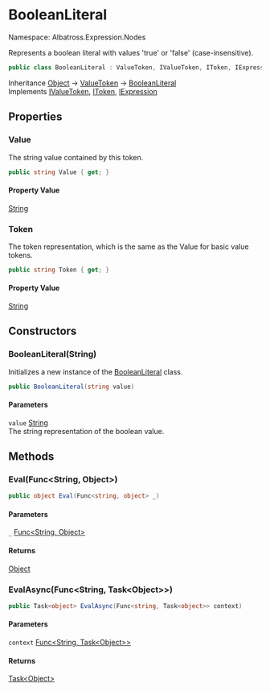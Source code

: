 # BooleanLiteral

Namespace: Albatross.Expression.Nodes

Represents a boolean literal with values 'true' or 'false' (case-insensitive).

```csharp
public class BooleanLiteral : ValueToken, IValueToken, IToken, IExpression
```

Inheritance [Object](https://docs.microsoft.com/en-us/dotnet/api/system.object) → [ValueToken](./albatross.expression.nodes.valuetoken.md) → [BooleanLiteral](./albatross.expression.nodes.booleanliteral.md)<br>
Implements [IValueToken](./albatross.expression.nodes.ivaluetoken.md), [IToken](./albatross.expression.nodes.itoken.md), [IExpression](./albatross.expression.nodes.iexpression.md)

## Properties

### **Value**

The string value contained by this token.

```csharp
public string Value { get; }
```

#### Property Value

[String](https://docs.microsoft.com/en-us/dotnet/api/system.string)<br>

### **Token**

The token representation, which is the same as the Value for basic value tokens.

```csharp
public string Token { get; }
```

#### Property Value

[String](https://docs.microsoft.com/en-us/dotnet/api/system.string)<br>

## Constructors

### **BooleanLiteral(String)**

Initializes a new instance of the [BooleanLiteral](./albatross.expression.nodes.booleanliteral.md) class.

```csharp
public BooleanLiteral(string value)
```

#### Parameters

`value` [String](https://docs.microsoft.com/en-us/dotnet/api/system.string)<br>
The string representation of the boolean value.

## Methods

### **Eval(Func&lt;String, Object&gt;)**

```csharp
public object Eval(Func<string, object> _)
```

#### Parameters

`_` [Func&lt;String, Object&gt;](https://docs.microsoft.com/en-us/dotnet/api/system.func-2)<br>

#### Returns

[Object](https://docs.microsoft.com/en-us/dotnet/api/system.object)<br>

### **EvalAsync(Func&lt;String, Task&lt;Object&gt;&gt;)**

```csharp
public Task<object> EvalAsync(Func<string, Task<object>> context)
```

#### Parameters

`context` [Func&lt;String, Task&lt;Object&gt;&gt;](https://docs.microsoft.com/en-us/dotnet/api/system.func-2)<br>

#### Returns

[Task&lt;Object&gt;](https://docs.microsoft.com/en-us/dotnet/api/system.threading.tasks.task-1)<br>
